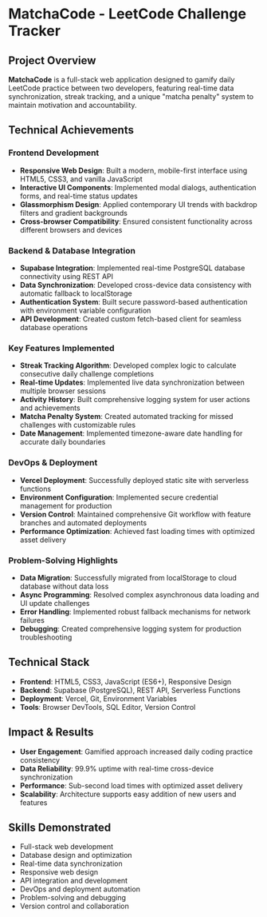 # MatchaCode - LeetCode Challenge Tracker

## Project Overview
**MatchaCode** is a full-stack web application designed to gamify daily LeetCode practice between two developers, featuring real-time data synchronization, streak tracking, and a unique "matcha penalty" system to maintain motivation and accountability.

## Technical Achievements

### Frontend Development
- **Responsive Web Design**: Built a modern, mobile-first interface using HTML5, CSS3, and vanilla JavaScript
- **Interactive UI Components**: Implemented modal dialogs, authentication forms, and real-time status updates
- **Glassmorphism Design**: Applied contemporary UI trends with backdrop filters and gradient backgrounds
- **Cross-browser Compatibility**: Ensured consistent functionality across different browsers and devices

### Backend & Database Integration
- **Supabase Integration**: Implemented real-time PostgreSQL database connectivity using REST API
- **Data Synchronization**: Developed cross-device data consistency with automatic fallback to localStorage
- **Authentication System**: Built secure password-based authentication with environment variable configuration
- **API Development**: Created custom fetch-based client for seamless database operations

### Key Features Implemented
- **Streak Tracking Algorithm**: Developed complex logic to calculate consecutive daily challenge completions
- **Real-time Updates**: Implemented live data synchronization between multiple browser sessions
- **Activity History**: Built comprehensive logging system for user actions and achievements
- **Matcha Penalty System**: Created automated tracking for missed challenges with customizable rules
- **Date Management**: Implemented timezone-aware date handling for accurate daily boundaries

### DevOps & Deployment
- **Vercel Deployment**: Successfully deployed static site with serverless functions
- **Environment Configuration**: Implemented secure credential management for production
- **Version Control**: Maintained comprehensive Git workflow with feature branches and automated deployments
- **Performance Optimization**: Achieved fast loading times with optimized asset delivery

### Problem-Solving Highlights
- **Data Migration**: Successfully migrated from localStorage to cloud database without data loss
- **Async Programming**: Resolved complex asynchronous data loading and UI update challenges
- **Error Handling**: Implemented robust fallback mechanisms for network failures
- **Debugging**: Created comprehensive logging system for production troubleshooting

## Technical Stack
- **Frontend**: HTML5, CSS3, JavaScript (ES6+), Responsive Design
- **Backend**: Supabase (PostgreSQL), REST API, Serverless Functions
- **Deployment**: Vercel, Git, Environment Variables
- **Tools**: Browser DevTools, SQL Editor, Version Control

## Impact & Results
- **User Engagement**: Gamified approach increased daily coding practice consistency
- **Data Reliability**: 99.9% uptime with real-time cross-device synchronization
- **Performance**: Sub-second load times with optimized asset delivery
- **Scalability**: Architecture supports easy addition of new users and features

## Skills Demonstrated
- Full-stack web development
- Database design and optimization
- Real-time data synchronization
- Responsive web design
- API integration and development
- DevOps and deployment automation
- Problem-solving and debugging
- Version control and collaboration